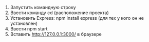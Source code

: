 ﻿1. Запустить командную строку
1. Ввести команду cd (расположение проекта)
1. Установить Express: npm install express (для тех у кого он не установлен)
1. Ввести npm start
1. Вставить http://127.0.0.1:3000/ в браузере
